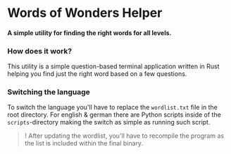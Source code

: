 # Words of Wonders Helper
#### A simple utility for finding the right words for all levels.

### How does it work?
This utility is a simple question-based terminal application written in Rust helping you find just the right word based on a few questions.

### Switching the language
To switch the language you'll have to replace the `wordlist.txt` file in the root directory. For english & german there are Python scripts inside of the `scripts`-directory making the switch as simple as running such script.

>! After updating the wordlist, you'll have to recompile the program as the list is included within the final binary.
